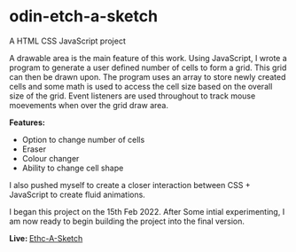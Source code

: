 # odin-etch-a-sketch

<p>A HTML CSS JavaScript project</p>
<p>A drawable area is the main feature of this work. Using JavaScript, I wrote a program to generate a user defined number of cells to form a grid. This grid can then be drawn upon. The program uses an array to store newly created cells and some math is used to access the cell size based on the overall size of the grid. Event listeners are used throughout to track mouse moevements when over the grid draw area.</p>

<strong>Features:</strong>
<ul>
  <li>Option to change number of cells</li>
  <li>Eraser</li>
  <li>Colour changer</li>
  <li>Ability to change cell shape</li>
</ul>

<p>I also pushed myself to create a closer interaction between CSS + JavaScript to create fluid animations.</p>

<p>I began this project on the 15th Feb 2022. After Some intial experimenting, I am now ready to begin building the project into the final version.</p>

<p><strong>Live: </strong><span><a href="">Ethc-A-Sketch</a></span></p>
